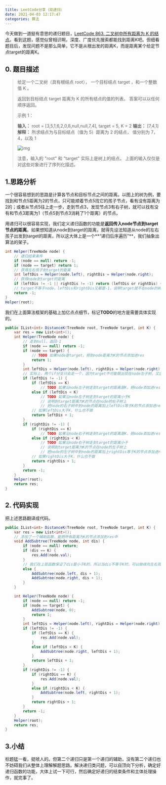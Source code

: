 ```yaml
---
title: LeetCode分享（双递归）
date: 2021-04-03 12:17:47
categories: 算法
---
```


今天做到一道挺有意思的递归题目，[LeetCode 863. 二叉树中所有距离为 K 的结点](https://leetcode-cn.com/problems/all-nodes-distance-k-in-binary-tree/)。看到这题，感觉似曾相识啊，深度、广度优先搜索都能找到距离K吧。但细看题目后，发现问题不是那么简单，它不是从根出发的距离K，而是距离某个给定节点target的距离K。

## 0. 题目描述

> 给定一个二叉树（具有根结点 root）， 一个目标结点 target ，和一个整数值 K 。
>
> 返回到目标结点 target 距离为 K 的所有结点的值的列表。 答案可以以任何顺序返回。
>
> 示例 1：
>
> **输入：** root = [3,5,1,6,2,0,8,null,null,7,4], target = 5, K = 2
> **输出：** [7,4,1]
> **解释：**
> 所求结点为与目标结点（值为 5）距离为 2 的结点，
> 值分别为 7，4，以及 1
>
> ![img](https://gitee.com/molinchn/BlogImage/raw/master/duanyang/20210402101328.png)
>
> 注意，输入的 "root" 和 "target" 实际上是树上的结点。
> 上面的输入仅仅是对这些对象进行了序列化描述。

## 1.思路分析

一个很容易想到的思路是计算各节点和目标节点之间的距离。以图上的树为例，要找到和节点5距离为2的节点，只可能顺着节点5找它的孩子节点，看有没有距离为2的；或者从节点5往上走一步，走到节点3，发现节点3有右子树，就可以找有没有和节点3距离为1（节点5到节点3消耗了1个距离）的节点。

用递归可以很容易实现，我们定义递归函数的功能是**返回传入node节点到target节点的距离**。如果想知道从node到target的距离，就得先设法知道从node的左右孩子出发到target的距离，所以这大体上是一个**“递归后序遍历”**，我们抽象出算法的架子。

```csharp
int Helper(TreeNode node) {
    // 递归结束条件
    if (node == null) return -1;
    if (node == target) return 1;
    // 获得左右孩子到target的距离
    int leftDis = Helper(node.left), rightDis = Helper(node.right);
    // 获得node到target的距离
    if (leftDis != -1 || rightDis != -1) return (leftDis or rightDis) + 1;
    // target不等于node，leftDis和rightDis又都是-1，说明target就不在node的树上，距离也为-1
    return -1;
}
Helper(root);
```

我们在上面算法框架的基础上加亿点点细节，标记**TODO**的地方是需要具体实现的。

```csharp
public IList<int> DistanceK(TreeNode root, TreeNode target, int K) {
    var res = new List<int>();
    int Helper(TreeNode node) {
        // 走到null，返回-1
        if (node == null) return -1;
        if (node == target) {
            // TODO 如果node是target，把到node距离为K的节点添加进res
            return 1;
        }
        int leftDis = Helper(node.left), rightDis = Helper(node.right);
        // 实际上，两个if分支只会走一个，因为target不可能既出现在node左子树，又出现在右子树
        if (leftDis != -1) {
            if (leftDis == K) 
                // TODO 如果沿node左子树走到target的距离是K，把node添加进res
            else if (leftDis < K) 
                // TODO 如果沿node左子树走到target的距离小于K
                // 说明到target距离为K的节点在node的右子树上
                // 把node的右子树中到node的距离加上leftDis等于K的节点添加进res
            // 如果leftDis大于K，什么也不做
            return leftDis + 1;
        }
        if (rightDis != -1) {
            if (rightDis == K)
                // TODO 如果沿node右子树走到target的距离是K，把node添加进res
            else if (rightDis < K) 
                // TODO 如果沿node右子树走到target的距离小于
                // 说明到target距离为K的节点在node的左子树上
                // 把node的左子树中到node的距离加上rightDis等于K的节点添加进res
            // 如果rightDis大于K，什么也不做
            return rightDis + 1;
        }
        return -1;
    }
    Helper(root);
    return res;
}
```

## 2. 代码实现

把上述思路翻译成代码。

```csharp
public IList<int> DistanceK(TreeNode root, TreeNode target, int K) {
    var res = new List<int>();
    // 添加了一个辅助函数，能把所有距离为K的节点添加到res中
    void AddSubtree(TreeNode node, int dis) {
        if (node == null) return;
        if (dis == K) {
            res.Add(node.val);
        }
        // 我们在上层函数保证了dis是小于K的，所以当dis不等于K时，可以继续向左右孩子搜索
        else {
            AddSubtree(node.left, dis + 1);
            AddSubtree(node.right, dis + 1);
        }
    }

    int Helper(TreeNode node) {
        if (node == null) return -1;
        if (node == target) {
            AddSubtree(node, 0);
            return 1;
        }
        int leftDis = Helper(node.left), rightDis = Helper(node.right);
        if (leftDis != -1) {
            if (leftDis == K) {
                res.Add(node.val);
            }
            else if (leftDis < K) {
                AddSubtree(node.right, leftDis + 1);
            }
            return leftDis + 1;
        }
        if (rightDis != -1) {
            if (rightDis == K) {
                res.Add(node.val);
            }
            else if (rightDis < K) {
                AddSubtree(node.left, rightDis + 1);
            }
            return rightDis + 1;
        }
        return -1;
    }
    Helper(root);
    return res;
}
```

## 3.小结

标题猛一看，挺唬人的。但第二个递归只是第一个递归的辅助，没有第二个递归也不妨碍我们从整体上理解解题思路。解决递归类问题，可以自顶向下分析，确定好递归函数的功能，大体上试一下可行，然后确定好递归的结束条件和主体处理操作，就完事了。